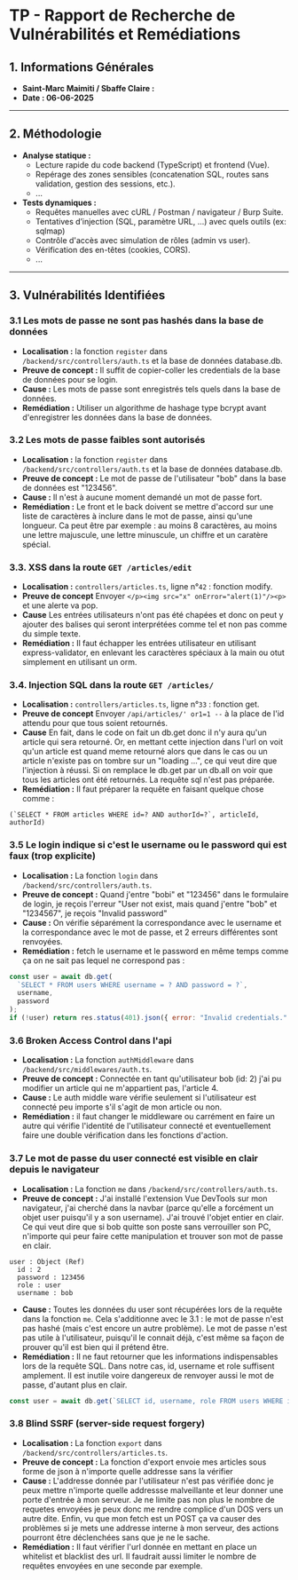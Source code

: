 # TP - Rapport de Recherche de Vulnérabilités et Remédiations

## 1. Informations Générales

- **Saint-Marc Maimiti / Sbaffe Claire :**
- **Date : 06-06-2025**

---

## 2. Méthodologie

- **Analyse statique :**
  - Lecture rapide du code backend (TypeScript) et frontend (Vue).
  - Repérage des zones sensibles (concatenation SQL, routes sans validation, gestion des sessions, etc.).
  - ...
- **Tests dynamiques :**
  - Requêtes manuelles avec cURL / Postman / navigateur / Burp Suite.
  - Tentatives d’injection (SQL, paramètre URL, ...) avec quels outils (ex: sqlmap)
  - Contrôle d'accès avec simulation de rôles (admin vs user).
  - Vérification des en-têtes (cookies, CORS).
  - ...

---

## 3. Vulnérabilités Identifiées

### 3.1 Les mots de passe ne sont pas hashés dans la base de données

- **Localisation :** la fonction `register` dans `/backend/src/controllers/auth.ts` et la base de données database.db.
- **Preuve de concept :** Il suffit de copier-coller les credentials de la base de données pour se login.
- **Cause :** Les mots de passe sont enregistrés tels quels dans la base de données.
- **Remédiation :** Utiliser un algorithme de hashage type bcrypt avant d'enregistrer les données dans la base de données.

### 3.2 Les mots de passe faibles sont autorisés

- **Localisation :** la fonction `register` dans `/backend/src/controllers/auth.ts` et la base de données database.db.
- **Preuve de concept :** Le mot de passe de l'utilisateur "bob" dans la base de données est "123456".
- **Cause :** Il n'est à aucune moment demandé un mot de passe fort.
- **Remédiation :** Le front et le back doivent se mettre d'accord sur une liste de caractères à inclure dans le mot de passe, ainsi qu'une longueur. Ca peut être par exemple : au moins 8 caractères, au moins une lettre majuscule, une lettre minuscule, un chiffre et un caratère spécial.

### 3.3. XSS dans la route `GET /articles/edit`

- **Localisation :** `controllers/articles.ts`, ligne n°`42` : fonction modify.
- **Preuve de concept**
  Envoyer `</p><img src="x" onError="alert(1)"/><p>` et une alerte va pop.
- **Cause**
  Les entrées utilisateurs n'ont pas été chapées et donc on peut y ajouter des balises qui seront interprétées comme tel et non pas comme du simple texte.
- **Remédiation :**
  Il faut échapper les entrées utilisateur en utilisant express-validator, en enlevant les caractères spéciaux à la main ou otut simplement en utilisant un orm.

### 3.4. Injection SQL dans la route `GET /articles/`

- **Localisation :** `controllers/articles.ts`, ligne n°`33` : fonction get.
- **Preuve de concept**
Envoyer `/api/articles/' or1=1 --` à la place de l'id attendu pour que tous soient retournés.
- **Cause**
  En fait, dans le code on fait un db.get donc il n'y aura qu'un article qui sera retourné. Or, en mettant cette injection dans l'url on voit qu'un article est quand meme retourné alors que dans le cas ou un article n'existe pas on tombre sur un "loading ...", ce qui veut dire que l'injection à réussi. Si on remplace le db.get par un db.all on voir que tous les articles ont été retournés. La requête sql n'est pas préparée.
- **Remédiation :**
  Il faut préparer la requête en faisant quelque chose comme :

```javascipt
(`SELECT * FROM articles WHERE id=? AND authorId=?`, articleId, authorId)
```

### 3.5 Le login indique si c'est le username ou le password qui est faux (trop explicite)

- **Localisation :** La fonction `login` dans `/backend/src/controllers/auth.ts`.
- **Preuve de concept :** Quand j'entre "bobi" et "123456" dans le formulaire de login, je reçois l'erreur "User not exist, mais quand j'entre "bob" et "1234567", je reçois "Invalid password"
- **Cause :** On vérifie séparément la correspondance avec le username et la correspondance avec le mot de passe, et 2 erreurs différentes sont renvoyées.
- **Remédiation :** fetch le username et le password en même temps comme ça on ne sait pas lequel ne correspond pas :

```javascript
const user = await db.get(
  `SELECT * FROM users WHERE username = ? AND password = ?`,
  username,
  password
);
if (!user) return res.status(401).json({ error: "Invalid credentials." });
```

### 3.6 Broken Access Control dans l'api

- **Localisation :** La fonction `authMiddleware` dans `/backend/src/middlewares/auth.ts`.
- **Preuve de concept :** Connectée en tant qu'utilisateur bob (id: 2) j'ai pu modifier un article qui ne m'appartient pas, l'article 4.
- **Cause :** Le auth middle ware vérifie seulement si l'utilisateur est connecté peu importe s'il s'agit de mon article ou non.
- **Remédiation :** il faut changer le middleware ou carrément en faire un autre qui vérifie l'identité de l'utilisateur connecté et eventuellement faire une double vérification dans les fonctions d'action.

### 3.7 Le mot de passe du user connecté est visible en clair depuis le navigateur

- **Localisation :** La fonction `me` dans `/backend/src/controllers/auth.ts`.
- **Preuve de concept :** J'ai installé l'extension Vue DevTools sur mon navigateur, j'ai cherché dans la navbar (parce qu'elle a forcément un objet user puisqu'il y a son username). J'ai trouvé l'objet entier en clair. Ce qui veut dire que si bob quitte son poste sans verrouiller son PC, n'importe qui peur faire cette manipulation et trouver son mot de passe en clair.
```
user : Object (Ref)
  id : 2
  password : 123456
  role : user
  username : bob
```
- **Cause :** Toutes les données du user sont récupérées lors de la requête dans la fonction `me`. Cela s'additionne avec le 3.1 : le mot de passe n'est pas hashé (mais c'est encore un autre problème). Le mot de passe n'est pas utile à l'utilisateur, puisqu'il le connait déjà, c'est même sa façon de prouver qu'il est bien qui il prétend être.
- **Remédiation :** Il ne faut retourner que les informations indispensables lors de la requête SQL. Dans notre cas, id, username et role suffisent amplement. Il est inutile voire dangereux de renvoyer aussi le mot de passe, d'autant plus en clair.
```javascript
const user = await db.get(`SELECT id, username, role FROM users WHERE id = ?`, userId);
```

### 3.8 Blind SSRF (server-side request forgery)

- **Localisation :** La fonction `export` dans `/backend/src/controllers/articles.ts`.
- **Preuve de concept :** La fonction d'export envoie mes articles sous forme de json à n'importe quelle addresse sans la vérifier
- **Cause :** L'addresse donnée par l'utilisateur n'est pas vérifiée donc je peux mettre n'importe quelle addressse malveillante et leur donner une porte d'entrée à mon serveur. Je ne limite pas non plus le nombre de requetes envoyées je peux donc me rendre complice d'un DOS vers un autre dite. Enfin, vu que mon fetch est un POST ça va causer des problèmes si je mets une addresse interne à mon serveur, des actions pourront être déclenchées sans que je ne le sache.
- **Remédiation :** Il faut vérifier l'url donnée en mettant en place un whitelist et blacklist des url. Il faudrait aussi limiter le nombre de requêtes envoyées en une seconde par exemple.

